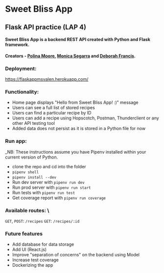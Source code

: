 # Sweet Bliss App
## Flask API practice (LAP 4)

#### Sweet Bliss App is a backend REST API created with Python and Flask framework.

#### Creators - [Polina Moore](https://github.com/Poligera/), [Monica Segarra](https://github.com/msvalen/) and [Deborah Francis](https://github.com/Deb0890).


### Deployment: 
https://flaskappmsvalen.herokuapp.com/


### Functionality:
- Home page displays "Hello from Sweet Bliss App! :)" message
- Users can see a full list of stored recipes
- Users can find a particular recipe by ID
- Users can add a recipe using Hopscotch, Postman, Thunderclient or any other API testing tool
- Added data does not persist as it is stored in a Python file for now


### Run app:

_NB: These instructions assume you have Pipenv installed within your current version of Python.
- clone the repo and cd into the folder
- `pipenv shell`
- `pipenv install --dev`
- Run dev server with `pipenv run dev`
- Run prod server with `pipenv run start`
- Run tests with `pipenv run test`
- Get coverage report with `pipenv run coverage`


### Available routes: \
`GET`, `POST`: `/recipes` 
`GET`: `/recipes/:id`


### Future features

- Add database for data storage
- Add UI (React.js)
- Improve "separation of concerns" on the backend using Model
- Increase test coverage
- Dockerizing the app

